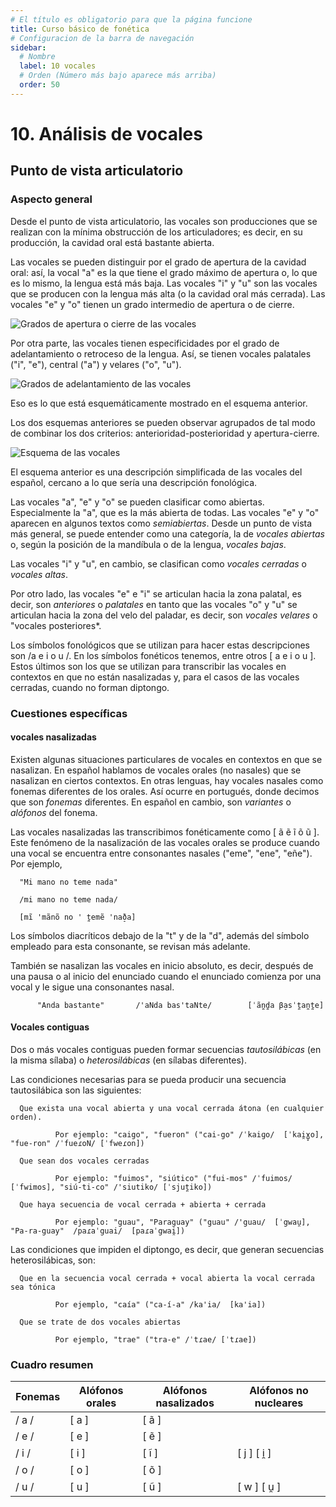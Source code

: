 ```yaml
---
# El título es obligatorio para que la página funcione
title: Curso básico de fonética
# Configuracion de la barra de navegación
sidebar:
  # Nombre
  label: 10 vocales
  # Orden (Número más bajo aparece más arriba)
  order: 50
---
```

# 10. Análisis de vocales

## Punto de vista articulatorio

### Aspecto general

Desde el punto de vista articulatorio, las vocales son producciones que se realizan con la mínima obstrucción de los articuladores; es decir, en su producción, la cavidad oral está bastante abierta.

Las vocales se pueden distinguir por el grado de apertura de la cavidad oral: así, la vocal "a" es la que tiene el grado máximo de apertura o, lo que es lo mismo, la lengua está más baja. Las vocales "i" y "u" son las vocales que se producen con la lengua más alta (o la cavidad oral más cerrada). Las vocales "e" y "o" tienen un grado intermedio de apertura o de cierre.

![Grados de apertura o cierre de las vocales](/imagenes/apertura_vocalica_grados.png)

Por otra parte, las vocales tienen especificidades por el grado de adelantamiento o retroceso de la lengua. Así, se tienen vocales palatales ("i", "e"), central ("a") y velares ("o", "u").

![Grados de adelantamiento de las vocales](/imagenes/posicion_lengua_vocales_ant-post.png)

Eso es lo que está esquemáticamente mostrado en el esquema anterior.

Los dos esquemas anteriores se pueden observar agrupados de tal modo de combinar los dos criterios: anterioridad-posterioridad y apertura-cierre.

![Esquema de las vocales](/imagenes/esquema_vocales_palatales_velares.png)

El esquema anterior es una descripción simplificada de las vocales del español, cercano a lo que sería una descripción fonológica.

Las vocales "a", "e" y "o" se pueden clasificar como abiertas. Especialmente la "a", que es la más abierta de todas. Las vocales "e" y "o" aparecen en algunos textos como *semiabiertas*. Desde un punto de vista más general, se puede entender como una categoría, la de *vocales abiertas* o, según la posición de la mandíbula o de la lengua, *vocales bajas*.

Las vocales "i" y "u", en cambio, se clasifican como *vocales cerradas* o *vocales altas*.

Por otro lado, las vocales "e" e "i" se articulan hacia la zona palatal, es decir, son *anteriores* o *palatales* en tanto que las vocales "o" y "u" se articulan hacia la zona del velo del paladar, es decir, son *vocales velares* o "vocales posteriores*.

Los símbolos fonológicos que se utilizan para hacer estas descripciones son /a e i o u /. En los símbolos fonéticos tenemos, entre otros [ a e i o u ]. Estos últimos son los que se utilizan para transcribir las vocales en contextos en que no están nasalizadas y, para el casos de las vocales cerradas, cuando no forman diptongo.


### Cuestiones específicas

#### vocales nasalizadas

Existen algunas situaciones particulares de vocales en contextos en que se nasalizan. En español hablamos de vocales orales (no nasales) que se nasalizan en ciertos contextos. En otras lenguas, hay vocales nasales como fonemas diferentes de los orales. Así ocurre en portugués, donde decimos que son *fonemas* diferentes. En español en cambio, son *variantes* o *alófonos* del fonema.

Las vocales nasalizadas las transcribimos fonéticamente como [ ã ẽ ĩ õ ũ ]. Este fenómeno de la nasalización de las vocales orales se produce cuando una vocal se encuentra entre consonantes nasales ("eme", "ene", "eñe"). Por ejemplo, 

      "Mi mano no teme nada"
      
      /mi mano no teme nada/
      
      [mĩ 'mãnõ no ' t̪emẽ 'nað̞a]

Los símbolos diacríticos debajo de la "t" y de la "d", además del símbolo empleado para esta consonante, se revisan más adelante.

También se nasalizan las vocales en inicio absoluto, es decir, después de una pausa o al inicio del enunciado cuando el enunciado comienza por una vocal y le sigue una consonantes nasal.

          "Anda bastante"       /'aNda bas'taNte/        [ˈãn̪d̪a β̞asˈt̪an̪t̪e]


#### Vocales contiguas

Dos o más vocales contiguas pueden formar secuencias *tautosilábicas* (en la misma sílaba) o *heterosilábicas* (en sílabas diferentes).

Las condiciones necesarias para se pueda producir una secuencia tautosilábica son las siguientes:

      Que exista una vocal abierta y una vocal cerrada átona (en cualquier orden).

              Por ejemplo: "caigo", "fueron" ("cai-go" /ˈkaiɡo/  [ˈkai̯ɣ̞o],  "fue-ron" /ˈfueɾoN/ [ˈfweɾon])

      Que sean dos vocales cerradas 

              Por ejemplo: "fuimos", "siútico" ("fui-mos" /ˈfuimos/ [ˈfwimos], "siú-ti-co" /'siutiko/ [ˈsjut̪iko])

      Que haya secuencia de vocal cerrada + abierta + cerrada

              Por ejemplo: "guau", "Paraguay" ("guau" /'guau/  [ˈgwau̯],   "Pa-ra-guay"  /paɾaˈguai/  [paɾaˈgwai̯])

    
Las condiciones que impiden el diptongo, es decir, que generan secuencias heterosilábicas, son:

      Que en la secuencia vocal cerrada + vocal abierta la vocal cerrada sea tónica

              Por ejemplo, "caía" ("ca-í-a" /ka'ia/  [ka'ia])

      Que se trate de dos vocales abiertas

              Por ejemplo, "trae" ("tra-e" /ˈtɾae/ [ˈtɾae])

### Cuadro resumen

| Fonemas | Alófonos orales | Alófonos nasalizados | Alófonos no nucleares|
| ----------- | ----------- | ----------- | ----------- |
|  / a /  | [ a ] | [ ã ] |
|  / e /  | [ e ] | [ ẽ ] |
|  / i /  | [ i ] | [ ĩ ] | [ j ]  [ i̯ ] |
|  / o /  | [ o ] | [ õ ] |
|  / u /  | [ u ] | [ ũ ] | [ w ]  [ u̯ ] |











